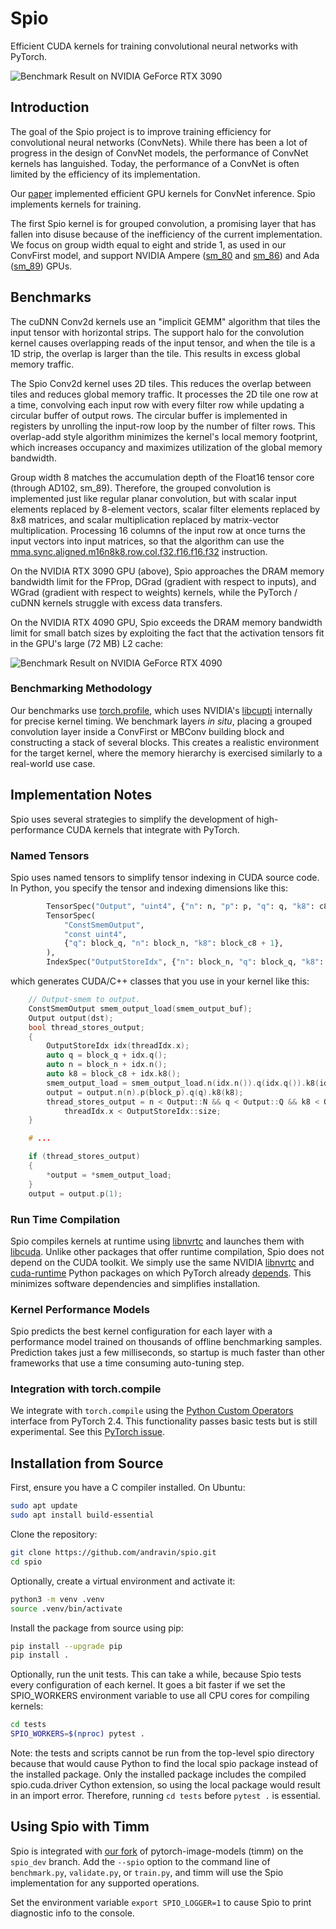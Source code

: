# Spio

Efficient CUDA kernels for training convolutional neural networks with PyTorch.

![Benchmark Result on NVIDIA GeForce RTX 3090](figures/batch_size_vs_eff_bandwidth__nvidia_geforce_rtx_3090__convfirst_64c_3r_3s_8gw.png)

## Introduction

The goal of the Spio project is to improve training efficiency for convolutional neural networks (ConvNets). While there has been a lot of progress in the design of ConvNet models, the performance of ConvNet kernels has languished. Today, the performance of a ConvNet is often limited by the efficiency of its implementation.

Our [paper](https://arxiv.org/abs/2404.03617) implemented efficient GPU kernels for ConvNet inference. Spio implements kernels for training.

The first Spio kernel is for grouped convolution, a promising layer that has fallen into disuse because of the inefficiency of the current implementation. We focus on group width equal to eight and stride 1, as used in our ConvFirst model, and support NVIDIA Ampere ([sm_80](https://images.nvidia.com/aem-dam/en-zz/Solutions/data-center/nvidia-ampere-architecture-whitepaper.pdf) and [sm_86](https://www.nvidia.com/content/PDF/nvidia-ampere-ga-102-gpu-architecture-whitepaper-v2.pdf)) and Ada ([sm_89](https://images.nvidia.com/aem-dam/Solutions/Data-Center/l4/nvidia-ada-gpu-architecture-whitepaper-v2.1.pdf)) GPUs.

## Benchmarks

The cuDNN Conv2d kernels use an "implicit GEMM" algorithm that tiles the input tensor with horizontal strips. The support halo for the convolution kernel causes overlapping reads of the input tensor, and when the tile is a 1D strip, the overlap is larger than the tile. This results in excess global memory traffic.

The Spio Conv2d kernel uses 2D tiles. This reduces the overlap between tiles and reduces global memory traffic. It processes the 2D tile one row at a time, convolving each input row with every filter row while updating a circular buffer of output rows. The circular buffer is implemented in registers by unrolling the input-row loop by the number of filter rows. This overlap-add style algorithm minimizes the kernel's local memory footprint, which increases occupancy and maximizes utilization of the global memory bandwidth.

Group width 8 matches the accumulation depth of the Float16 tensor core (through AD102, sm_89). Therefore, the grouped convolution is implemented just like regular planar convolution, but with scalar input elements
replaced by 8-element vectors, scalar filter elements replaced by 8x8 matrices, and scalar multiplication replaced by matrix-vector multiplication. Processing 16 columns of the input row at once turns the input vectors into input matrices, so that the algorithm can use the [mma.sync.aligned.m16n8k8.row.col.f32.f16.f16.f32](https://docs.nvidia.com/cuda/parallel-thread-execution/#warp-level-matrix-instructions-mma) instruction.

On the NVIDIA RTX 3090 GPU (above), Spio approaches the DRAM memory bandwidth limit for the FProp, DGrad (gradient with respect to inputs), and WGrad (gradient with respect to weights) kernels, while the PyTorch / cuDNN kernels struggle with excess data transfers.

On the NVIDIA RTX 4090 GPU, Spio exceeds the DRAM memory bandwidth limit for small batch sizes by exploiting the fact that the activation tensors fit in the GPU's large (72 MB) L2 cache:

![Benchmark Result on NVIDIA GeForce RTX 4090](figures/batch_size_vs_eff_bandwidth__nvidia_geforce_rtx_4090__convfirst_64c_3r_3s_8gw.png)

### Benchmarking Methodology

Our benchmarks use [torch.profile](https://pytorch.org/docs/stable/profiler.html), which uses NVIDIA's [libcupti](https://developer.nvidia.com/cupti-ctk12_0) internally for precise
kernel timing. We benchmark layers *in situ*, placing a grouped convolution layer inside a
ConvFirst or MBConv building block and constructing a stack of several blocks. This creates a realistic environment for the target kernel, where the memory hierarchy is exercised similarly to a real-world use case.

## Implementation Notes

Spio uses several strategies to simplify the development of high-performance CUDA kernels that
integrate with PyTorch.

### Named Tensors

Spio uses named tensors to simplify tensor indexing in CUDA source code. In Python, you specify the tensor
and indexing dimensions like this:

```python
        TensorSpec("Output", "uint4", {"n": n, "p": p, "q": q, "k8": c8}),
        TensorSpec(
            "ConstSmemOutput",
            "const uint4",
            {"q": block_q, "n": block_n, "k8": block_c8 + 1},
        ),
        IndexSpec("OutputStoreIdx", {"n": block_n, "q": block_q, "k8": block_c8}),
```

which generates CUDA/C++ classes that you use in your kernel like this:

```c++
    // Output-smem to output.
    ConstSmemOutput smem_output_load(smem_output_buf);
    Output output(dst);
    bool thread_stores_output;
    {
        OutputStoreIdx idx(threadIdx.x);
        auto q = block_q + idx.q();
        auto n = block_n + idx.n();
        auto k8 = block_c8 + idx.k8();
        smem_output_load = smem_output_load.n(idx.n()).q(idx.q()).k8(idx.k8());
        output = output.n(n).p(block_p).q(q).k8(k8);
        thread_stores_output = n < Output::N && q < Output::Q && k8 < Output::K8 &&
            threadIdx.x < OutputStoreIdx::size;
    }

    # ...

    if (thread_stores_output)
    {
        *output = *smem_output_load;
    }
    output = output.p(1);

```

### Run Time Compilation

Spio compiles kernels at runtime using [libnvrtc](https://docs.nvidia.com/cuda/nvrtc/index.html) and launches them with [libcuda](https://docs.nvidia.com/cuda/cuda-driver-api/index.html). Unlike other packages that offer runtime compilation, Spio does not depend on the CUDA toolkit. We simply use the same NVIDIA [libnvrtc](https://pypi.org/project/nvidia-cuda-nvrtc-cu12/) and [cuda-runtime](https://pypi.org/project/nvidia-cuda-runtime-cu12/) Python packages on which PyTorch already [depends](https://github.com/pytorch/pytorch/blob/bae3426af77be643af83f1527fb430e9ca09b058/.github/scripts/generate_binary_build_matrix.py#L71). This minimizes software dependencies and simplifies installation.

### Kernel Performance Models

Spio predicts the best kernel configuration for each layer with a performance model trained on thousands of offline benchmarking samples. Prediction takes just a few milliseconds, so startup is much faster than other frameworks that use a time consuming auto-tuning step.

### Integration with torch.compile

We integrate with `torch.compile` using the [Python Custom Operators](https://pytorch.org/tutorials/advanced/python_custom_ops.html) interface from PyTorch 2.4. This functionality passes basic tests but is still experimental. See this [PyTorch issue](https://github.com/pytorch/pytorch/issues/137033).

## Installation from Source

First, ensure you have a C compiler installed. On Ubuntu:

```bash
sudo apt update
sudo apt install build-essential
```

Clone the repository:

```bash
git clone https://github.com/andravin/spio.git
cd spio
```

Optionally, create a virtual environment and activate it:

```bash
python3 -m venv .venv
source .venv/bin/activate
```

Install the package from source using pip:

```bash
pip install --upgrade pip
pip install .
```

Optionally, run the unit tests. This can take a while,
because Spio tests every configuration of each kernel. It goes a bit faster
if we set the SPIO_WORKERS environment variable to use all CPU cores for compiling kernels:

```bash
cd tests
SPIO_WORKERS=$(nproc) pytest .
```

Note: the tests and scripts cannot be run from the top-level spio directory because
that would cause Python to find the local spio package instead of the installed package.
Only the installed package includes the compiled spio.cuda.driver Cython extension, so using
the local package would result in an import error. Therefore, running `cd tests` before `pytest .` is essential.

## Using Spio with Timm

Spio is integrated with [our fork](https://github.com/andravin/pytorch-image-models.git) of pytorch-image-models (timm) on the `spio_dev` branch. Add the `--spio` option to the command line of `benchmark.py`, `validate.py`, or `train.py`, and timm will use the Spio implementation for any supported operations.

Set the environment variable `export SPIO_LOGGER=1` to cause Spio to print diagnostic info to the console.
